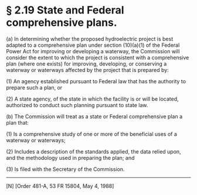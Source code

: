 # § 2.19   State and Federal comprehensive plans.

(a) In determining whether the proposed hydroelectric project is best adapted to a comprehensive plan under section (10)(a)(1) of the Federal Power Act for improving or developing a waterway, the Commission will consider the extent to which the project is consistent with a comprehensive plan (where one exists) for improving, developing, or conserving a waterway or waterways affected by the project that is prepared by:


(1) An agency established pursuant to Federal law that has the authority to prepare such a plan, or


(2) A state agency, of the state in which the facility is or will be located, authorized to conduct such planning pursuant to state law.


(b) The Commission will treat as a state or Federal comprehensive plan a plan that:


(1) Is a comprehensive study of one or more of the beneficial uses of a waterway or waterways;


(2) Includes a description of the standards applied, the data relied upon, and the methodology used in preparing the plan; and


(3) Is filed with the Secretary of the Commission.



---

[N] [Order 481-A, 53 FR 15804, May 4, 1988]




